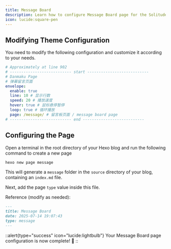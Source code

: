 ```yaml
---
title: Message Board
description: Learn how to configure Message Board page for the Solitude theme.
icon: lucide:square-pen
---
```



## Modifying Theme Configuration

You need to modify the following configuration and customize it according to your needs.

```yml [_config.solitude.yml]
# Approximately at line 902
# --------------------------- start ---------------------------
# Danmaku Page
# 弹幕留言页面
envelope:
  enable: true
  line: 10 # 显示行数
  speed: 20 # 播放速度
  hover: true # 鼠标悬停暂停
  loop: true # 循环播放
  page: /message/ # 留言板页面 / message board page
# --------------------------- end ---------------------------
```

## Configuring the Page

Open a terminal in the root directory of your Hexo blog and run the following command to create a new page

```bash
hexo new page message
```

This will generate a `message` folder in the `source` directory of your blog, containing an `index.md` file.

Next, add the page `type` value inside this file.

Reference (modify as needed):
```md [index.md]
---
title: Message Board
date: 2025-07-14 19:07:43
type: message
---
```

::alert{type="success" icon="lucide:lightbulb"}
  Your Message Board page configuration is now complete! 🎉
::